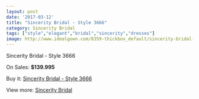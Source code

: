 ```yaml
---
layout: post
date: '2017-03-12'
title: "Sincerity Bridal - Style 3666"
category: Sincerity Bridal
tags: ["style","elegant","bridal","sincerity","dresses"]
image: http://www.idealgown.com/8359-thickbox_default/sincerity-bridal-style-3666.jpg
---
```

Sincerity Bridal - Style 3666

On Sales: **$139.995**
<a href="https://www.idealgown.com/en/sincerity-bridal/3474-sincerity-bridal-style-3666.html"><amp-img layout="responsive" width="600" height="600" src="//www.idealgown.com/8359-thickbox_default/sincerity-bridal-style-3666.jpg" alt="Sincerity Bridal - Style 3666 0" /></a>
<a href="https://www.idealgown.com/en/sincerity-bridal/3474-sincerity-bridal-style-3666.html"><amp-img layout="responsive" width="600" height="600" src="//www.idealgown.com/8360-thickbox_default/sincerity-bridal-style-3666.jpg" alt="Sincerity Bridal - Style 3666 1" /></a>

Buy it: [Sincerity Bridal - Style 3666](https://www.idealgown.com/en/sincerity-bridal/3474-sincerity-bridal-style-3666.html "Sincerity Bridal - Style 3666")

View more: [Sincerity Bridal](https://www.idealgown.com/en/44-sincerity-bridal "Sincerity Bridal")